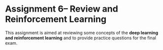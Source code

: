 # Assignment 6– Review and Reinforcement Learning 

This assignment is aimed at reviewing some concepts of the **deep learning and reinforcement learning** and to provide practice questions for the final exam. 